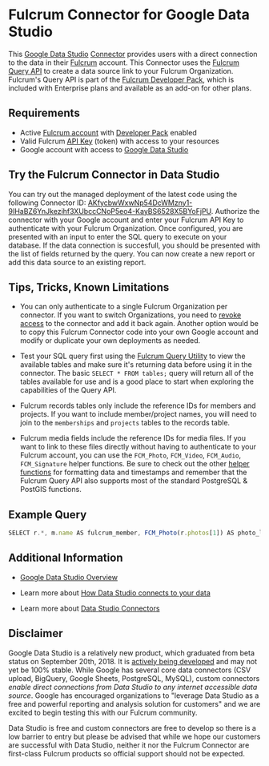 # Fulcrum Connector for Google Data Studio

This [Google Data Studio](https://datastudio.google.com) [Connector](https://developers.google.com/datastudio/connector/) provides users with a direct connection to the data in their [Fulcrum](https://www.fulcrumapp.com/) account. This Connector uses the [Fulcrum Query API](https://learn.fulcrumapp.com/dev/query/intro) to create a data source link to your Fulcrum Organization. Fulcrum's Query API is part of the [Fulcrum Developer Pack](http://help.fulcrumapp.com/account/organization-plan/what-is-the-developer-package), which is included with Enterprise plans and available as an add-on for other plans.

## Requirements

* Active [Fulcrum account](https://www.fulcrumapp.com/) with [Developer Pack](http://help.fulcrumapp.com/account/organization-plan/what-is-the-developer-pack) enabled
* Valid Fulcrum [API Key](https://learn.fulcrumapp.com/dev/rest/intro#authentication) (token) with access to your resources
* Google account with access to [Google Data Studio](https://datastudio.google.com/)

## Try the Fulcrum Connector in Data Studio

You can try out the managed deployment of the latest code using the following Connector ID: [AKfycbwWxwNp54DcWMzny1-9IHaBZ6YnJkezihf3XUbccCNoP5eo4-KayBS6528X5BYoFjPU](https://datastudio.google.com/datasources/create?connectorId=AKfycbwWxwNp54DcWMzny1-9IHaBZ6YnJkezihf3XUbccCNoP5eo4-KayBS6528X5BYoFjPU). Authorize the connector with your Google account and enter your Fulcrum API Key to authenticate with your Fulcrum Organization. Once configured, you are presented with an input to enter the SQL query to execute on your database. If the data connection is succesfull, you should be presented with the list of fields returned by the query. You can now create a new report or add this data source to an existing report.

## Tips, Tricks, Known Limitations

* You can only authenticate to a single Fulcrum Organization per connector. If you want to switch Organizations, you need to [revoke access](https://support.google.com/datastudio/answer/9053467?hl=en) to the connector and add it back again. Another option would be to copy this Fulcrum Connector code into your own Google account and modify or duplicate your own deployments as needed.

* Test your SQL query first using the [Fulcrum Query Utility](https://fulcrumapp.github.io/fulcrum-query-utility/) to view the available tables and make sure it's returning data before using it in the connector. The basic `SELECT * FROM tables;` query will return all of the tables available for use and is a good place to start when exploring the capabilities of the Query API.

* Fulcrum records tables only include the reference IDs for members and projects. If you want to include member/project names, you will need to join to the `memberships` and `projects` tables to the records table.

* Fulcrum media fields include the reference IDs for media files. If you want to link to these files directly without having to authenticate to your Fulcrum account, you can use the `FCM_Photo`, `FCM_Video`, `FCM_Audio`, `FCM_Signature` helper functions. Be sure to check out the other [helper functions](https://learn.fulcrumapp.com/dev/query/functions) for formatting data and timestamps and remember that the Fulcrum Query API also supports most of the standard PostgreSQL & PostGIS functions.

## Example Query

```js
SELECT r.*, m.name AS fulcrum_member, FCM_Photo(r.photos[1]) AS photo_link FROM "Inspections" r LEFT JOIN memberships m ON r._created_by_id = m.user_id ORDER BY r._created_at DESC;
```

## Additional Information

* [Google Data Studio Overview](https://datastudio.google.com/overview)

* Learn more about [How Data Studio connects to your data](https://support.google.com/datastudio/answer/6268208?hl=en)

* Learn more about [Data Studio Connectors](https://developers.google.com/datastudio/connector/)

## Disclaimer

Google Data Studio is a relatively new product, which graduated from beta status on September 20th, 2018. It is [actively being developed](https://support.google.com/datastudio/answer/6311467) and may not yet be 100% stable. While Google has several core data connectors (CSV upload, BigQuery, Google Sheets, PostgreSQL, MySQL), custom connectors _enable direct connections from Data Studio to any internet accessible data source_. Google has encouraged organizations to "leverage Data Studio as a free and powerful reporting and analysis solution for customers" and we are excited to begin testing this with our Fulcrum community.

Data Studio is free and custom connectors are free to develop so there is a low barrier to entry but please be advised that while we hope our customers are successful with Data Studio, neither it nor the Fulcrum Connector are first-class Fulcrum products so official support should not be expected.